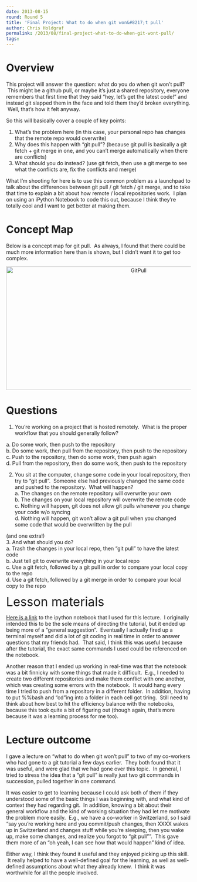 ```yaml
---
date: 2013-08-15
round: Round 5
title: 'Final Project: What to do when git won&#8217;t pull'
author: Chris Holdgraf
permalink: /2013/08/final-project-what-to-do-when-git-wont-pull/
tags:
---
```

# Overview

This project will answer the question: what do you do when git won&#8217;t pull?  This might be a github pull, or maybe it&#8217;s just a shared repository, everyone remembers that first time that they said &#8220;hey, let&#8217;s get the latest code!&#8221; and instead git slapped them in the face and told them they&#8217;d broken everything.  Well, that&#8217;s how it felt anyway.

So this will basically cover a couple of key points:

1.  What&#8217;s the problem here (in this case, your personal repo has changes that the remote repo would overwrite)
2.  Why does this happen with &#8220;git pull&#8221;? (because git pull is basically a git fetch + git merge in one, and you can&#8217;t merge automatically when there are conflicts)
3.  What should you do instead? (use git fetch, then use a git merge to see what the conflicts are, fix the conflicts and merge)

What I&#8217;m shooting for here is to use this common problem as a launchpad to talk about the differences between git pull / git fetch / git merge, and to take that time to explain a bit about how remote / local repositories work.  I plan on using an iPython Notebook to code this out, because I think they&#8217;re totally cool and I want to get better at making them.

# Concept Map

Below is a concept map for git pull.  As always, I found that there could be much more information here than is shown, but I didn&#8217;t want it to get too complex.

<p style="text-align: center;">
  <a href="http://teaching.software-carpentry.org/wp-content/uploads/2013/08/GitPull.jpg"><img class="alignnone size-large wp-image-3983" alt="GitPull" src="http://teaching.software-carpentry.org/wp-content/uploads/2013/08/GitPull-1024x488.jpg" width="707" height="336" /></a>
</p>

<h1 style="text-align: left;">
  Questions
</h1>

1. You&#8217;re working on a project that is hosted remotely.  What is the proper workflow that you should generally follow?

a. Do some work, then push to the repository  
b. Do some work, then pull from the repository, then push to the repository  
c. Push to the repository, then do some work, then push again  
d. Pull from the repository, then do some work, then push to the repository

2. You sit at the computer, change some code in your local repository, then try to &#8220;git pull&#8221;.  Someone else had previously changed the same code and pushed to the repository.  What will happen?  
a. The changes on the remote repository will overwrite your own  
b. The changes on your local repository will overwrite the remote code  
c. Nothing will happen, git does not allow git pulls whenever you change your code w/o syncing  
d. Nothing will happen, git won&#8217;t allow a git pull when you changed some code that would be overwritten by the pull

(and one extra!)  
3. And what should you do?  
a. Trash the changes in your local repo, then &#8220;git pull&#8221; to have the latest code  
b. Just tell git to overwrite everything in your local repo  
c. Use a git fetch, followed by a git pull in order to compare your local copy to the repo  
d. Use a git fetch, followed by a git merge in order to compare your local copy to the repo

<span style="font-size: 2.4em;">Lesson materials</span>

[Here is a link][1] to the ipython notebook that I used for this lecture.  I originally intended this to be the sole means of directing the tutorial, but it ended up being more of a &#8220;general suggestion&#8221;.  Eventually I actually fired up a terminal myself and did a lot of git coding in real time in order to answer questions that my friends had.  That said, I think this was useful because after the tutorial, the exact same commands I used could be referenced on the notebook.

Another reason that I ended up working in real-time was that the notebook was a bit finnicky with some things that made it difficult.  E.g., I needed to create two different repositories and make them conflict with one another, which was creating some errors with the notebook.  It would hang every time I tried to push from a repository in a different folder.  In addition, having to put %%bash and &#8220;cd&#8221;ing into a folder in each cell got tiring.  Still need to think about how best to hit the efficiency balance with the notebooks, because this took quite a bit of figuring out (though again, that&#8217;s more because it was a learning process for me too).

# Lecture outcome

I gave a lecture on &#8220;what to do when git won&#8217;t pull&#8221; to two of my co-workers who had gone to a git tutorial a few days earlier.  They both found that it was useful, and were glad that we had gone over this topic.  In general, I tried to stress the idea that a &#8220;git pull&#8221; is really just two git commands in succession, pulled together in one command.

It was easier to get to learning because I could ask both of them if they understood some of the basic things I was beginning with, and what kind of context they had regarding git.  In addition, knowing a bit about their general workflow and the kind of working situation they had let me motivate the problem more easily.  E.g., we have a co-worker in Switzerland, so I said &#8220;say you&#8217;re working here and you commit/push changes, then XXXX wakes up in Switzerland and changes stuff while you&#8217;re sleeping, then you wake up, make some changes, and realize you forgot to &#8220;git pull&#8221;&#8221;.  This gave them more of an &#8220;oh yeah, I can see how that would happen&#8221; kind of idea.

Either way, I think they found it useful and they enjoyed picking up this skill.  It really helped to have a well-defined goal for the learning, as well as well-defined assumptions about what they already knew.  I think it was worthwhile for all the people involved.

 [1]: http://nbviewer.ipython.org/6359961
